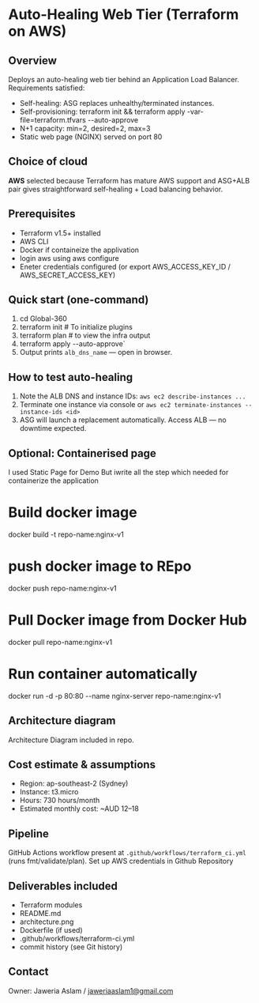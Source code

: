 # Auto-Healing Web Tier (Terraform on AWS)

## Overview
Deploys an auto-healing web tier behind an Application Load Balancer. Requirements satisfied:
- Self-healing: ASG replaces unhealthy/terminated instances.
- Self-provisioning: terraform init && terraform apply -var-file=terraform.tfvars --auto-approve
- N+1 capacity: min=2, desired=2, max=3
- Static web page (NGINX) served on port 80

## Choice of cloud
**AWS** selected because Terraform has mature AWS support and ASG+ALB pair gives straightforward self-healing + Load balancing behavior.


## Prerequisites
- Terraform v1.5+ installed
- AWS CLI 
- Docker if containeize the applivation
- login aws using aws configure 
- Eneter credentials configured (or export AWS_ACCESS_KEY_ID / AWS_SECRET_ACCESS_KEY)


## Quick start (one-command)
1. cd Global-360 
2. terraform init # To initialize plugins
3. terraform plan # to view the infra output
3. terraform apply --auto-approve`
4. Output prints `alb_dns_name` — open in browser.

## How to test auto-healing
1. Note the ALB DNS and instance IDs: `aws ec2 describe-instances ...`
2. Terminate one instance via console or `aws ec2 terminate-instances --instance-ids <id>`
3. ASG will launch a replacement automatically. Access ALB — no downtime expected.

## Optional: Containerised page
I used Static Page for Demo But iwrite all the step which needed for containerize the application
# Build docker image 
docker build -t  repo-name:nginx-v1
# push docker image to REpo
docker push repo-name:nginx-v1
# Pull Docker image from Docker Hub
docker pull repo-name:nginx-v1
# Run container automatically
docker run -d -p 80:80 --name nginx-server repo-name:nginx-v1

## Architecture diagram
Architecture Diagram included in repo.

## Cost estimate & assumptions
- Region: ap-southeast-2 (Sydney)
- Instance: t3.micro
- Hours: 730 hours/month
- Estimated monthly cost: ~AUD 12–18

## Pipeline
GitHub Actions workflow present at `.github/workflows/terraform_ci.yml` (runs fmt/validate/plan).
Set up AWS credentials in Github Repository 

## Deliverables included
- Terraform modules
- README.md
- architecture.png
- Dockerfile (if used)
- .github/workflows/terraform-ci.yml
- commit history (see Git history)

## Contact
Owner: Jaweria Aslam / jaweriaaslam1@gmail.com
